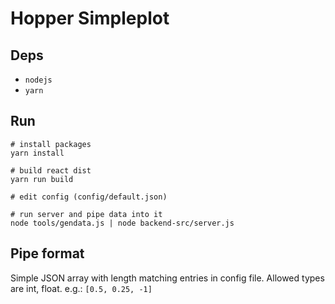 # Hopper Simpleplot

## Deps
* `nodejs`
* `yarn`

## Run
```
# install packages
yarn install

# build react dist
yarn run build

# edit config (config/default.json)

# run server and pipe data into it
node tools/gendata.js | node backend-src/server.js
```

## Pipe format
Simple JSON array with length matching entries in config file. Allowed types are int, float.
e.g.:
`[0.5, 0.25, -1]`
